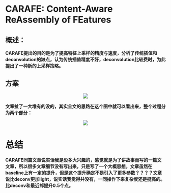 # **CARAFE: Content-Aware ReAssembly of FEatures**

## 概述：

**CARAFE提出的目的是为了提高特征上采样的精度与速度，分析了传统插值和deconvolution的缺点，认为传统插值精度不好，deconvolution比较费时，为此提出了一种新的上采样策略。**

## 方案

<div align=center>
<img src="https://note.youdao.com/yws/api/personal/file/WEB5c08088468bde907da27aace1040ec64?method=download&shareKey=7dba8853af8fb9c1b10d04dd150d28d1"/>
</div>

**文章扯了一大堆有的没的，其实全文的思路在这个图中就可以看出来，整个过程分为两个部分：**

<div align=center>
<img src="https://note.youdao.com/yws/api/personal/file/WEB43d06c2f52f0f93748b1b64c2317f541?method=download&shareKey=f202549911e4478493ac16b16c85b795"/>
</div>





# 总结

**CARAFE同篇文章说实话我是没多大兴趣的，感觉就是为了讲故事而写的一篇文文章，所以很多文章细节没有写出来，只是写了一个大概思想。文章虽然在baseline上有一定的提升，但是这个提升确定不是引入了更多参数？？？？文章说比deconv更加light，说实话我觉得并没有，一同操作下来复杂度还是挺高的。比deconv和最近邻提升0.5个点。**